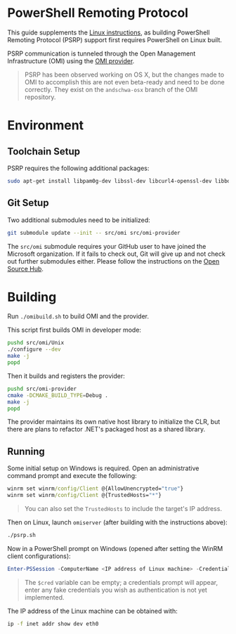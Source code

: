 PowerShell Remoting Protocol
============================

This guide supplements the [Linux instructions](./linux.md), as
building PowerShell Remoting Protocol (PSRP) support first requires
PowerShell on Linux built.

PSRP communication is tunneled through the Open Management
Infrastructure (OMI) using the [OMI provider][].

> PSRP has been observed working on OS X, but the changes made to OMI to
> accomplish this are not even beta-ready and need to be done correctly. They
> exist on the `andschwa-osx` branch of the OMI repository.

[OMI provider]: https://github.com/PowerShell/psl-omi-provider/

Environment
===========

Toolchain Setup
---------------

PSRP requires the following additional packages:

```sh
sudo apt-get install libpam0g-dev libssl-dev libcurl4-openssl-dev libboost-filesystem-dev
```

Git Setup
---------

Two additional submodules need to be initialized:

```sh
git submodule update --init -- src/omi src/omi-provider
```

The `src/omi` submodule requires your GitHub user to have joined the
Microsoft organization. If it fails to check out, Git will give up and
not check out further submodules either. Please follow the
instructions on the [Open Source Hub][].

[Open Source Hub]: https://opensourcehub.microsoft.com/articles/how-to-join-microsoft-github-org-self-service

Building
========

Run `./omibuild.sh` to build OMI and the provider.

This script first builds OMI in developer mode:

```sh
pushd src/omi/Unix
./configure --dev
make -j
popd
```

Then it builds and registers the provider:

```sh
pushd src/omi-provider
cmake -DCMAKE_BUILD_TYPE=Debug .
make -j
popd
```

The provider maintains its own native host library to initialize the
CLR, but there are plans to refactor .NET's packaged host as a shared
library.

Running
-------

Some initial setup on Windows is required. Open an administrative command
prompt and execute the following:

```cmd
winrm set winrm/config/Client @{AllowUnencrypted="true"}
winrm set winrm/config/Client @{TrustedHosts="*"}
```

> You can also set the `TrustedHosts` to include the target's IP address.

Then on Linux, launch `omiserver` (after building with the
instructions above):

```sh
./psrp.sh
```

Now in a PowerShell prompt on Windows (opened after setting the WinRM client
configurations):

```powershell
Enter-PSSession -ComputerName <IP address of Linux machine> -Credential $cred -Authentication basic
```

> The `$cred` variable can be empty; a credentials prompt will appear, enter
> any fake credentials you wish as authentication is not yet implemented.

The IP address of the Linux machine can be obtained with:

```sh
ip -f inet addr show dev eth0
```
